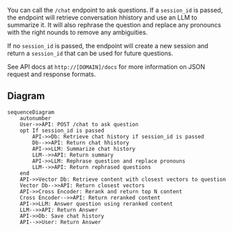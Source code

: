 You can call the `/chat` endpoint to ask questions. If a `session_id` is passed, the endpoint will retrieve conversation hhistory and use an LLM to summarize it. It will also rephrase the question and replace any pronouncs with the right nounds to remove any ambiguities.

If no `session_id` is passed, the endpoint will create a new session and return a `session_id` that can be used for future questions.

See API docs at `http://[DOMAIN]/docs` for more information on JSON request and response formats.

## Diagram

```mermaid
sequenceDiagram
    autonumber
    User->>API: POST /chat to ask question
    opt If session_id is passed
        API->>Db: Retrieve chat history if session_id is passed
        Db-->>API: Return chat hhistory
        API->>LLM: Summarize chat history
        LLM-->>API: Return summary
        API->>LLM: Rephrase question and replace pronouns
        LLM-->>API: Return rephrased questions
    end
    API->>Vector Db: Retrieve content with closest vectors to question
    Vector Db-->>API: Return closest vectors
    API->>Cross Encoder: Rerank and return top N content
    Cross Encoder-->>API: Return reranked content
    API->>LLM: Answer question using reranked content
    LLM-->>API: Return Answer
    API->>Db: Save chat history
    API-->>User: Return Answer

```
